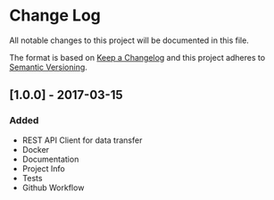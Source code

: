 # Change Log
All notable changes to this project will be documented in this file.

The format is based on [Keep a Changelog](http://keepachangelog.com/)
and this project adheres to [Semantic Versioning](http://semver.org/).


## [1.0.0] - 2017-03-15
### Added
- REST API Client for data transfer
- Docker
- Documentation
- Project Info
- Tests
- Github Workflow

